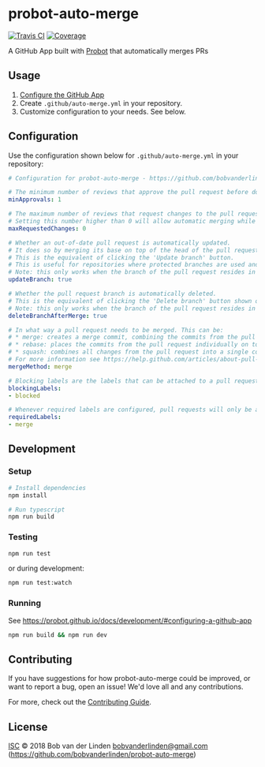 # probot-auto-merge

[![Travis CI](https://travis-ci.org/bobvanderlinden/probot-auto-merge.svg?branch=master)](https://travis-ci.org/bobvanderlinden/probot-auto-merge)
[![Coverage](https://img.shields.io/coveralls/github/bobvanderlinden/probot-auto-merge.svg)](https://coveralls.io/github/bobvanderlinden/probot-auto-merge)

A GitHub App built with [Probot](https://github.com/probot/probot) that automatically merges PRs

## Usage

1. [Configure the GitHub App](https://github.com/apps/probot-auto-merge)
2. Create `.github/auto-merge.yml` in your repository.
3. Customize configuration to your needs. See below.

## Configuration

Use the configuration shown below for `.github/auto-merge.yml` in your repository:

```yaml
# Configuration for probot-auto-merge - https://github.com/bobvanderlinden/probot-auto-merge

# The minimum number of reviews that approve the pull request before doing an automatic merge.
minApprovals: 1

# The maximum number of reviews that request changes to the pull request.
# Setting this number higher than 0 will allow automatic merging while changes are still requested.
maxRequestedChanges: 0

# Whether an out-of-date pull request is automatically updated.
# It does so by merging its base on top of the head of the pull request.
# This is the equivalent of clicking the 'Update branch' button.
# This is useful for repositories where protected branches are used and the option 'Require branches to be up to date before merging' is enabled.
# Note: this only works when the branch of the pull request resides in the same repository as the pull request itself.
updateBranch: true

# Whether the pull request branch is automatically deleted.
# This is the equivalent of clicking the 'Delete branch' button shown on merged pull requests.
# Note: this only works when the branch of the pull request resides in the same repository as the pull request itself.
deleteBranchAfterMerge: true

# In what way a pull request needs to be merged. This can be:
# * merge: creates a merge commit, combining the commits from the pull request on top of the base of the pull request (default)
# * rebase: places the commits from the pull request individually on top of the base of the pull request
# * squash: combines all changes from the pull request into a single commit and places the commit on top of the base of the pull request
# For more information see https://help.github.com/articles/about-pull-request-merges/
mergeMethod: merge

# Blocking labels are the labels that can be attached to a pull request to make sure the pull request is not being automatically merged.
blockingLabels:
- blocked

# Whenever required labels are configured, pull requests will only be automatically merged whenever all of these labels are attached to a pull request.
requiredLabels:
- merge
```

## Development

### Setup

```sh
# Install dependencies
npm install

# Run typescript
npm run build
```

### Testing

```sh
npm run test
```

or during development:

```sh
npm run test:watch
```

### Running

See https://probot.github.io/docs/development/#configuring-a-github-app

```sh
npm run build && npm run dev
```

## Contributing

If you have suggestions for how probot-auto-merge could be improved, or want to report a bug, open an issue! We'd love all and any contributions.

For more, check out the [Contributing Guide](CONTRIBUTING.md).

## License

[ISC](LICENSE) © 2018 Bob van der Linden <bobvanderlinden@gmail.com> (https://github.com/bobvanderlinden/probot-auto-merge)
